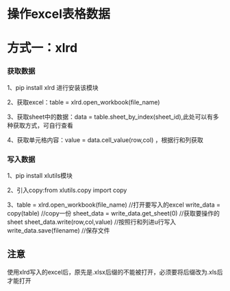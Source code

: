 # 操作excel表格数据

# 方式一：xlrd

### 获取数据

1、pip install xlrd 进行安装该模块

2、获取excel：table = xlrd.open_workbook(file_name)

3、获取sheet中的数据：data = table.sheet_by_index(sheet_id),此处可以有多种获取方式，可自行查看

4、获取单元格内容：value = data.cell_value(row,col) ，根据行和列获取

### 写入数据

1、pip install xlutils模块

2、引入copy:from xlutils.copy import copy

3、table = xlrd.open_workbook(file_name)        //打开要写入的excel
   write_data = copy(table)               //copy一份
   sheet_data = write_data.get_sheet(0)      //获取要操作的sheet
   sheet_data.write(row,col,value)       //按照行和列进u行写入
   write_data.save(filename)       //保存文件

## 注意
使用xlrd写入的excel后，原先是.xlsx后缀的不能被打开，必须要将后缀改为.xls后才能打开

# 

